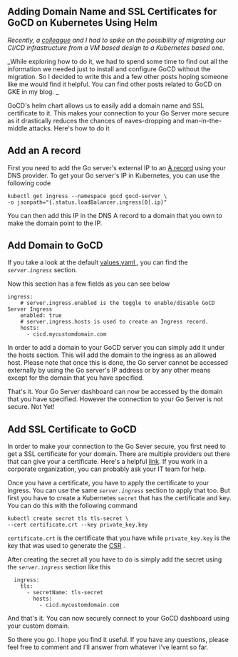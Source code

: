 ## Adding Domain Name and SSL Certificates for GoCD on Kubernetes Using Helm

_Recently, a  [colleague](https://www.linkedin.com/in/saranrajsekar/)  and I had to spike on the possibility of migrating our CI/CD infrastructure from a VM based design to a Kubernetes based one._

_While exploring how to do it, we had to spend some time to find out all the information we needed just to install and configure GoCD without the migration. So I decided to write this and a few other posts hoping someone like me would find it helpful. You can find other posts related to GoCD on GKE in my blog. _

GoCD's helm chart allows us to easily add a domain name and SSL certificate to it. This makes your connection to your Go Server more secure as it drastically reduces the chances of eaves-dropping and man-in-the-middle attacks. Here's how to do it

## Add an A record

First you need to add the Go server's external IP to an  [A record](https://my.bluehost.com/hosting/help/whats-an-a-record)  using your DNS provider. To get your Go server's IP in Kubernetes, you can use the following code

```
kubectl get ingress --namespace gocd gocd-server \
-o jsonpath="{.status.loadBalancer.ingress[0].ip}"

```
You can then add this IP in the DNS A record to a domain that you own to make the domain point to the IP.

## Add Domain to GoCD 

If you take a look at the default [values.yaml ](https://github.com/helm/charts/blob/master/stable/gocd/values.yaml), you can find the *`server.ingress`* section.

Now this section has a few fields as you can see below

```
ingress:
    # server.ingress.enabled is the toggle to enable/disable GoCD Server Ingress
    enabled: true
    # server.ingress.hosts is used to create an Ingress record.
    hosts:
      - cicd.mycustomdomain.com
```

In order to add a domain to your GoCD server you can simply add it under the hosts section. This will add the domain to the ingress as an allowed host. Please note that once this is done, the Go server cannot be accessed externally by using the Go server's IP address or by any other means except for the domain that you have specified.

That's it. Your Go Server dashboard can now be accessed by the domain that you have specified. However the connection to your Go Server is not secure. Not Yet!

## Add SSL Certificate to GoCD

In order to make your connection to the Go Sever secure, you first need to get a SSL certificate for your domain. There are multiple providers out there that can give your a certificate. Here's a helpful  [link](https://www.sslshopper.com/how-to-order-an-ssl-certificate.html). If you work in a corporate organization, you can probably ask your IT team for help.

Once you have a certificate, you have to apply the certificate to your ingress. You can use the same *`server.ingress`* section to apply that too. But first you have to create a Kubernetes `secret` that has the certificate and key. You can do this with the following command

```
kubectl create secret tls tls-secret \
--cert certificate.crt --key private_key.key
```
`certificate.crt` is the certificate that you have while `private_key.key` is the key that was used to generate the  [CSR](https://www.sslshopper.com/what-is-a-csr-certificate-signing-request.html) .

After creating the secret all you have to do is simply add the secret using the *`server.ingress`* section like this

``` 
  ingress:
    tls:
      - secretName: tls-secret
        hosts:
          - cicd.mycustomdomain.com
```

And that's it. You can now securely connect to your GoCD dashboard using your custom domain.

So there you go. I hope you find it useful. If you have any questions, please feel free to comment and I’ll answer from whatever I’ve learnt so far.

